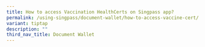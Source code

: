 ```yaml
---
title: How to access Vaccination HealthCerts on Singpass app?
permalink: /using-singpass/document-wallet/how-to-access-vaccine-cert/
variant: tiptap
description: ""
third_nav_title: Document Wallet
---
```

